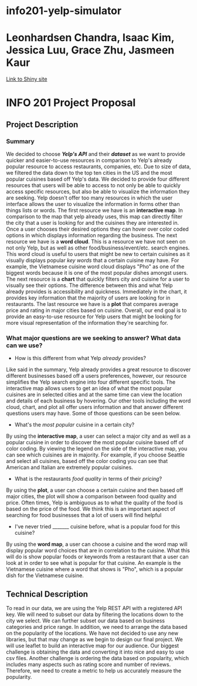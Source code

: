# info201-yelp-simulator
# Leonhardsen Chandra, Isaac Kim, Jessica Luu, Grace Zhu, Jasmeen Kaur

[Link to Shiny site](https://leonhardsen-chandra.shinyapps.io/info201-yelp-simulator/)

# INFO 201 Project Proposal
## Project Description
### Summary
We decided to choose **_Yelp's API_** and their **_dataset_** as we want to provide quicker and easier-to-use resources in comparison to Yelp's already popular resource to access restaurants, companies, etc. Due to size of data, we filtered the data down to the top ten cities in the US and the most popular cuisines based off Yelp's data. We decided to provide four different resources that users will be able to access to not only be able to quickly access specific resources, but also be able to visualize the information they are seeking. Yelp doesn't offer too many resources in which the user interface allows the user to visualize the information in forms other than things lists or words. The first resource we have is an **interactive map**. In comparison to the map that yelp already uses, this map can directly filter the city that a user is looking for and the cuisines they are interested in. Once a user chooses their desired options they can hover over color coded options in which displays information regarding the business. The next resource we have is a **word cloud**. This is a resource we have not seen on not only Yelp, but as well as other food/business/event/etc. search engines. This word cloud is useful to users that might be new to certain cuisines as it visually displays popular _key words_ that a certain cuisine may have. For example, the Vietnamese cuisine word cloud displays "Pho" as one of the biggest words because it is one of the most popular dishes amongst users. The next resource is a **chart** that quickly filters city and cuisine for a user to visually see their options. The difference between this and what Yelp already provides is accessibility and quickness. Immediately in the chart, it provides key information that the majority of users are looking for in restaurants. The last resource we have is a **plot** that compares average price and rating in major cities based on cuisine. Overall, our end goal is to provide an easy-to-use resource for Yelp users that might be looking for more visual representation of the information they're searching for.

### What major questions are we seeking to answer? What data can we use?
* How is this different from what Yelp _already_ provides?

Like said in the summary, Yelp already provides a great resource to discover different businesses based off a users preferences, however, our resource simplifies the Yelp search engine into four different specific tools. The interactive map allows users to get an idea of what the most popular cuisines are in selected cities and at the same time can view the location and details of each business by hovering. Our other tools including the word cloud, chart, and plot all offer users information and that answer different questions users may have. Some of those questions can be seen below.

* What's the _most popular_ cuisine in a certain city?

By using the **interactive map**, a user can select a major city and as well as a popular cuisine in order to discover the most popular cuisine based off of color coding. By viewing the legend on the side of the interactive map, you can see which cuisines are in majority. For example, if you choose Seattle and select all cuisines, based off the color coding you can see that American and Italian are extremely popular cuisines.

* What is the restaurants _food quality_ in terms of their _pricing_?

By using the **plot**, a user can choose a certain cuisine and then based off major cities, the plot will show a comparison between food quality and price. Often times, Yelp is ambiguous as to what the quality of the food is based on the price of the food. We think this is an important aspect of searching for food businesses that a lot of users will find helpful

* I've never tried _______ cuisine before, what is a popular food for this cuisine?

By using the **word map**, a user can choose a cuisine and the word map will display popular word choices that are in correlation to the cuisine. What this will do is show popular foods or keywords from a restaurant that a user can look at in order to see what is popular for that cuisine. An example is the Vietnamese cuisine where a word that shows is "Pho", which is a popular dish for the Vietnamese cuisine.

## Technical Description
To read in our data, we are using the Yelp REST API with a registered API key. We will need to subset our data by filtering the locations down to the city we select. We can further subset our data based on business categories and price range. In addition, we need to arrange the data based on the popularity of the locations. We have not decided to use any new libraries, but that may change as we begin to design our final project. We will use leaflet to build an interactive map for our audience. Our biggest challenge is obtaining the data and converting it into nice and easy to use csv files. Another challenge is ordering the data based on popularity, which includes many aspects such as rating score and number of reviews. Therefore, we need to create a metric to help us accurately measure the popularity.
